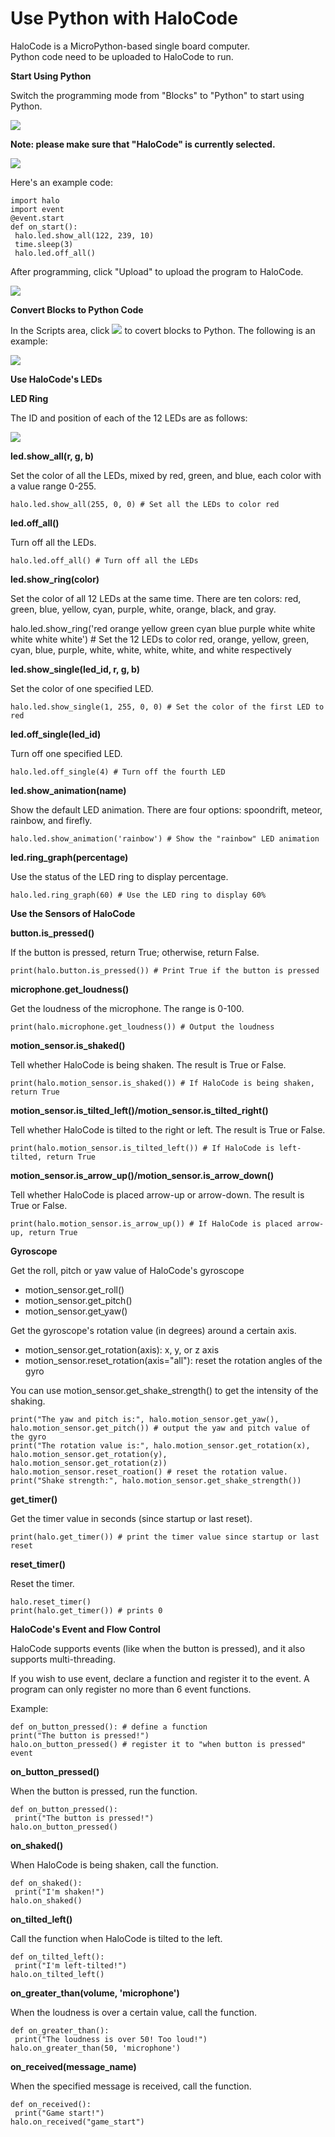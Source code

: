 # Use Python with HaloCode

HaloCode is a MicroPython-based single board computer.  
Python code need to be uploaded to HaloCode to run.

**Start Using Python**

Switch the programming mode from "Blocks" to "Python" to start using Python.

![](../../../.gitbook/assets/0%20%284%29.png)

**Note: please make sure that "HaloCode" is currently selected.**

![](../../../.gitbook/assets/1%20%2815%29.png)

Here's an example code:

```text
import halo
import event
@event.start
def on_start():
 halo.led.show_all(122, 239, 10)
 time.sleep(3)
 halo.led.off_all()
```

After programming, click "Upload" to upload the program to HaloCode.

![](../../../.gitbook/assets/2%20%283%29.png)

**Convert Blocks to Python Code**

In the Scripts area, click   ![](../../../.gitbook/assets/3%20%2813%29.png)   to covert blocks to Python. The following is an example:

![](../../../.gitbook/assets/4.png)

**Use HaloCode's LEDs**

**LED Ring**

The ID and position of each of the 12 LEDs are as follows:

![](../../../.gitbook/assets/5%20%287%29.png)

**led.show\_all\(r, g, b\)**

Set the color of all the LEDs, mixed by red, green, and blue, each color with a value range 0-255.

```text
halo.led.show_all(255, 0, 0) # Set all the LEDs to color red
```

**led.off\_all\(\)**

Turn off all the LEDs.

```text
halo.led.off_all() # Turn off all the LEDs
```

**led.show\_ring\(color\)**

Set the color of all 12 LEDs at the same time. There are ten colors: red, green, blue, yellow, cyan, purple, white, orange, black, and gray.

halo.led.show\_ring\('red orange yellow green cyan blue purple white white white white white'\) \# Set the 12 LEDs to color red, orange, yellow, green, cyan, blue, purple, white, white, white, white, and white respectively

**led.show\_single\(led\_id, r, g, b\)**

Set the color of one specified LED.

```text
halo.led.show_single(1, 255, 0, 0) # Set the color of the first LED to red
```

**led.off\_single\(led\_id\)**

Turn off one specified LED.

```text
halo.led.off_single(4) # Turn off the fourth LED
```

**led.show\_animation\(name\)**

Show the default LED animation. There are four options: spoondrift, meteor, rainbow, and firefly.

```text
halo.led.show_animation('rainbow') # Show the "rainbow" LED animation
```

**led.ring\_graph\(percentage\)**

Use the status of the LED ring to display percentage.

```text
halo.led.ring_graph(60) # Use the LED ring to display 60%
```

**Use the Sensors of HaloCode**

**button.is\_pressed\(\)**

If the button is pressed, return True; otherwise, return False.

```text
print(halo.button.is_pressed()) # Print True if the button is pressed
```

**microphone.get\_loudness\(\)**

Get the loudness of the microphone. The range is 0-100.

```text
print(halo.microphone.get_loudness()) # Output the loudness
```

**motion\_sensor.is\_shaked\(\)**

Tell whether HaloCode is being shaken. The result is True or False.

```text
print(halo.motion_sensor.is_shaked()) # If HaloCode is being shaken, return True
```

**motion\_sensor.is\_tilted\_left\(\)/motion\_sensor.is\_tilted\_right\(\)**

Tell whether HaloCode is tilted to the right or left. The result is True or False.

```text
print(halo.motion_sensor.is_tilted_left()) # If HaloCode is left-tilted, return True
```

**motion\_sensor.is\_arrow\_up\(\)/motion\_sensor.is\_arrow\_down\(\)**

Tell whether HaloCode is placed arrow-up or arrow-down. The result is True or False.

```text
print(halo.motion_sensor.is_arrow_up()) # If HaloCode is placed arrow-up, return True
```

**Gyroscope**

Get the roll, pitch or yaw value of HaloCode's gyroscope

* motion\_sensor.get\_roll\(\)
* motion\_sensor.get\_pitch\(\)
* motion\_sensor.get\_yaw\(\)

Get the gyroscope's rotation value \(in degrees\) around a certain axis.

* motion\_sensor.get\_rotation\(axis\): x, y, or z axis
* motion\_sensor.reset\_rotation\(axis="all"\): reset the rotation angles of the gyro

You can use motion\_sensor.get\_shake\_strength\(\) to get the intensity of the shaking.

```text
print("The yaw and pitch is:", halo.motion_sensor.get_yaw(), halo.motion_sensor.get_pitch()) # output the yaw and pitch value of the gyro
print("The rotation value is:", halo.motion_sensor.get_rotation(x), halo.motion_sensor.get_rotation(y), halo.motion_sensor.get_rotation(z))
halo.motion_sensor.reset_roation() # reset the rotation value.
print("Shake strength:", halo.motion_sensor.get_shake_strength())
```

**get\_timer\(\)**

Get the timer value in seconds \(since startup or last reset\).

```text
print(halo.get_timer()) # print the timer value since startup or last reset
```

**reset\_timer\(\)**

Reset the timer.

```text
halo.reset_timer()
print(halo.get_timer()) # prints 0
```

**HaloCode's Event and Flow Control**

HaloCode supports events \(like when the button is pressed\), and it also supports multi-threading.

If you wish to use event, declare a function and register it to the event. A program can only register no more than 6 event functions.

Example:



```text
def on_button_pressed(): # define a function
print("The button is pressed!")
halo.on_button_pressed() # register it to "when button is pressed" event
```

**on\_button\_pressed\(\)**

When the button is pressed, run the function.

```text
def on_button_pressed():
 print("The button is pressed!")
halo.on_button_pressed()
```

**on\_shaked\(\)**

When HaloCode is being shaken, call the function.

```text
def on_shaked():
 print("I'm shaken!")
halo.on_shaked()
```

**on\_tilted\_left\(\)**

Call the function when HaloCode is tilted to the left.

```text
def on_tilted_left():
 print("I'm left-tilted!")
halo.on_tilted_left()
```

**on\_greater\_than\(volume, 'microphone'\)**

When the loudness is over a certain value, call the function.

```text
def on_greater_than():
 print("The loudness is over 50! Too loud!")
halo.on_greater_than(50, 'microphone')
```

**on\_received\(message\_name\)**

When the specified message is received, call the function.

```text
def on_received():
 print("Game start!")
halo.on_received("game_start")
```

